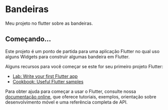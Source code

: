 # Bandeiras

Meu projeto no flutter sobre as bandeiras.

## Começando...

Este projeto é um ponto de partida para uma aplicação Flutter no qual uso alguns Widgets para construir algumas bandeira em Flutter.

Alguns recursos para você começar se este for seu primeiro projeto Flutter:

- [Lab: Write your first Flutter app](https://flutter.dev/docs/get-started/codelab)
- [Cookbook: Useful Flutter samples](https://flutter.dev/docs/cookbook)


Para obter ajuda para começar a usar o Flutter, consulte nossa
[documentação online](https://flutter.dev/docs), que oferece tutoriais,
exemplos, orientação sobre desenvolvimento móvel e uma referência completa de API.
